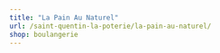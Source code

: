 ```yaml
---
title: "La Pain Au Naturel"
url: /saint-quentin-la-poterie/la-pain-au-naturel/
shop: boulangerie
---
```

